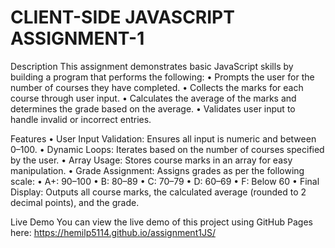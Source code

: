 # CLIENT-SIDE JAVASCRIPT ASSIGNMENT-1 
Description
This assignment demonstrates basic JavaScript skills by building a program that performs the following:
•	Prompts the user for the number of courses they have completed.
•	Collects the marks for each course through user input.
•	Calculates the average of the marks and determines the grade based on the average.
•	Validates user input to handle invalid or incorrect entries.

Features
•	User Input Validation: Ensures all input is numeric and between 0–100.
•	Dynamic Loops: Iterates based on the number of courses specified by the user.
•	Array Usage: Stores course marks in an array for easy manipulation.
•	Grade Assignment: Assigns grades as per the following scale:
•	A+: 90–100
•	B: 80–89
•	C: 70–79
•	D: 60–69
•	F: Below 60
•	Final Display: Outputs all course marks, the calculated average (rounded to 2 decimal points), and the grade.

Live Demo
You can view the live demo of this project using GitHub Pages here:
https://hemilp5114.github.io/assignment1JS/





